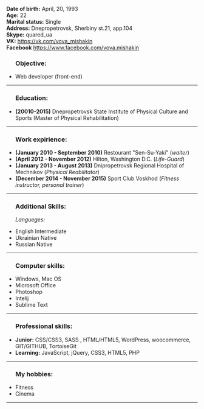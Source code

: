 <b>Date of birth:</b> April, 20, 1993<br>
<b>Age:</b> 22 <br>
<b>Marital status:</b> Single</b></br>
<b>Address:</b> Dnepropetrovsk, Sherbiny st.21, app.104</br>
<b>Skype:</b> quared_ua<br>
<b>VK:</b> https://vk.com/vova_mishakin<br>
<b>Facebook</b> https://www.facebook.com/vova.mishakin<br>
<ul><h3>Objective:</h3>

<li>Web developer (front-end)<br></li></ul><hr>

<ul><h3>Education:</h3>

<li><b>(20010-2015)</b> Dnepropetrovsk State Institute of Physical Culture and Sports (Master of Physical Rehabilitation)<br></li></ul><hr>
<ul><h3>Work expirience:</h3>

<li><b>(January 2010 - September 2010)</b> Restourant "Sen-Su-Yaki" (<i>waiter</i>)<br></li>
<li><b>(April 2012 - November 2012)</b> Hilton, Washington D.C. (<i>Life-Guard</i>)<br></li>
<li><b>(January 2013 - August 2013)</b> Dnipropetrovsk Regional Hospital of Mechnikov (<i>Physical Reabilitator</i>)<br></li>
<li><b>(December 2014 - November 2015)</b> Sport Club Voskhod (<i>Fitness instructor, personal trainer</i>)<br></li></ul><hr>

<ul><h3>Additional Skills:</h3>

<i>Langueges:</i><br>


<li>English Intermediate</li>
<li>Ukrainian Native</li>
<li>Russian Native</li></ul><hr>
<ul><h3>Computer skills:</h3>

<li>Windows, Mac OS</li>
<li>Microsoft Office</li>
<li>Photoshop</li>
<li>Intelij</li>
<li>Sublime Text</li></ul><hr>
<ul><h3>Professional skills:</h3>

<li><b>Junior:</b> CSS/CSS3, SASS , HTML/HTML5, WordPress, woocommerce, GIT/GITHUB, TortoiseGit</li>
<li><b>Learning:</b> JavaScript, jQuery, CSS3, HTML5, PHP</li></ul><hr>
<ul><h3>My hobbies:</h3>
<li>Fitness</li>
<li>Cinema</li></ul><hr>
